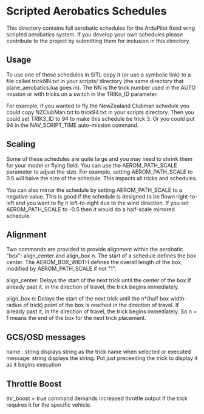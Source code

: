 # Scripted Aerobatics Schedules

This directory contains full aerobatic schedules for the ArduPilot
fixed wing scripted aerobatics system. If you develop your own
schedules please contribute to the project by submitting them for
inclusion in this directory.

## Usage

To use one of these schedules in SITL copy it (or use a symbolic link)
to a file called trickNN.txt in your scripts/ directory (the same
directory that plane_aerobatics.lua goes in). The NN is the trick
number used in the AUTO mission or with tricks on a switch in the
TRIKn_ID parameter.

For example, if you wanted to fly the NewZealand Clubman schedule you
could copy NZClubMan.txt to trick94.txt in your scripts
directory. Then you could set TRIK3_ID to 94 to make this schedule be
trick 3. Or you could put 94 in the NAV_SCRIPT_TIME auto-mission
command.

## Scaling

Some of these schedules are quite large and you may need to shrink
them for your model or flying field. You can use the AEROM_PATH_SCALE
parameter to adjust the size. For example, setting AEROM_PATH_SCALE to
0.5 will halve the size of the schedule. This impacts all tricks and
schedules.

You can also mirror the schedule by setting AEROM_PATH_SCALE to a
negative value. This is good if the schedule is designed to be flown
right-to-left and you want to fly it left-to-right due to the wind
direction. If you set AEROM_PATH_SCALE to -0.5 then it would do a
half-scale mirrored schedule.


## Alignment

Two commands are provided to provide alignment within the aerobatic "box":
align_center and align_box n. The start of a schedule defines the box center.
The AEROM_BOX_WIDTH defines the overall length of the box, modified by AEROM_PATH_SCALE if not "1".

align_center: Delays the start of the next trick until the center of the box.If already past it, in the direction of
travel, the trick begins immediately.

align_box n: Delays the start of the next trick until the n*(half box width-radius of trick) point of the box is reached in the direction of travel. If already past it, in the direction of travel, the trick begins immediately. So n = 1 means the end of the box for the next trick placement.

## GCS/OSD messages

name : string   displays string as the trick name when selected or executed
message: string  displays the string. Put just preceeding the trick to display it as it begins execution

## Throttle Boost

thr_boost = true command demands increased throttle output if the trick requires it for the specific vehicle.
